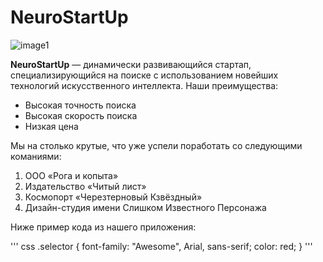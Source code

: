 # NeuroStartUp
![image1](https://camo.githubusercontent.com/79ee96a8b8fa098c44d1ca302006f24d008408a1c22fc13260437214d705a23d/68747470733a2f2f6e65746f6c6f67792d636f64652e6769746875622e696f2f6769742d686f6d65776f726b732f696e74726f64756374696f6e2f6173736574732f6c6f676f2e706e67)

**NeuroStartUp** — динамически развивающийся стартап, специализирующийся на поиске с использованием новейших технологий искусственного интеллекта. Наши преимущества:
* Высокая точность поиска
* Высокая скорость поиска
* Низкая цена

Мы на столько крутые, что уже успели поработать со следующими команиями:

1.    ООО «Рога и копыта»
1.    Издательство «Читый лист»
1.    Космопорт «Черезтерновый Кзвёздный»
1.    Дизайн-студия имени Слишком Известного Персонажа

Ниже пример кода из нашего приложения:

''' css
.selector {
  font-family: "Awesome", Arial, sans-serif;
  color: red;
}
'''

